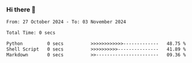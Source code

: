 ### Hi there 👋

<!--
**ututono/ututono** is a ✨ _special_ ✨ repository because its `README.md` (this file) appears on your GitHub profile.

Here are some ideas to get you started:

- 🔭 I’m currently working on ...
- 🌱 I’m currently learning ...
- 👯 I’m looking to collaborate on ...
- 🤔 I’m looking for help with ...
- 💬 Ask me about ...
- 📫 How to reach me: ...
- 😄 Pronouns: ...
- ⚡ Fun fact: ...
-->



<!--START_SECTION:waka-->

```txt
From: 27 October 2024 - To: 03 November 2024

Total Time: 0 secs

Python         0 secs          >>>>>>>>>>>>-------------   48.75 %
Shell Script   0 secs          >>>>>>>>>>---------------   41.89 %
Markdown       0 secs          >>-----------------------   09.36 %
```

<!--END_SECTION:waka-->
